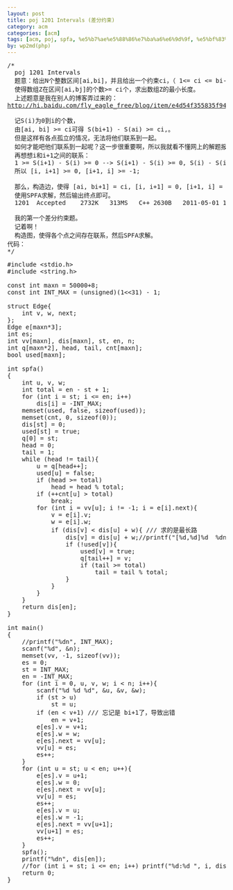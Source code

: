 ```yaml
---
layout: post
title: poj 1201 Intervals (差分约束)
category: acm
categories: [acm]
tags: [acm, poj, spfa, %e5%b7%ae%e5%88%86%e7%ba%a6%e6%9d%9f, %e5%bf%83%e5%be%97, %e8%a7%a3%e9%a2%98%e6%8a%a5%e5%91%8a]
by: wp2md(php)
---
```


<pre>/*
  poj 1201 Intervals
  题意：给出N个整数区间[ai,bi]，并且给出一个约束ci，（ 1&lt;= ci &lt;= bi-ai+1），
  使得数组Z在区间[ai,bj]的个数&gt;= ci个，求出数组Z的最小长度。
  上述题意是我在别人的博客弄过来的：
<a href="http://hi.baidu.com/fly_eagle_free/blog/item/e4d54f355835f947241f1470.html">http://hi.baidu.com/fly_eagle_free/blog/item/e4d54f355835f947241f1470.html</a>

  记S(i)为0到i的个数，
  由[ai, bi] &gt;= ci可得 S(bi+1) - S(ai) &gt;= ci,。
  但是这样有各点孤立的情况，无法将他们联系到一起。
  如何才能吧他们联系到一起呢？这一步很重要啊，所以我就看不懂网上的解题报告。
  再想想i和i+1之间的联系：
  1 &gt;= S(i+1) - S(i) &gt;= 0 --&gt; S(i+1) - S(i) &gt;= 0, S(i) - S(i+1) &gt;= -1
  所以 [i, i+1] &gt;= 0, [i+1, i] &gt;= -1;

  那么，构造边，使得 [ai, bi+1] = ci, [i, i+1] = 0, [i+1, i] = -1;
  使用SPFA求解，然后输出终点即可。
  1201	Accepted	2732K	313MS	C++	2630B	2011-05-01 11:35:21

  我的第一个差分约束题。
  记着啊！
  构造图，使得各个点之间存在联系，然后SPFA求解。
代码：
*/</pre>
<!--more-->
<pre>#include &lt;stdio.h&gt;
#include &lt;string.h&gt;

const int maxn = 50000+8;
const int INT_MAX = (unsigned)(1&lt;&lt;31) - 1;

struct Edge{
    int v, w, next;
};
Edge e[maxn*3];
int es;
int vv[maxn], dis[maxn], st, en, n;
int q[maxn*2], head, tail, cnt[maxn];
bool used[maxn];

int spfa()
{
    int u, v, w;
    int total = en - st + 1;
    for (int i = st; i &lt;= en; i++)
        dis[i] = -INT_MAX;
    memset(used, false, sizeof(used));
    memset(cnt, 0, sizeof(0));
    dis[st] = 0;
    used[st] = true;
    q[0] = st;
    head = 0;
    tail = 1;
    while (head != tail){
        u = q[head++];
        used[u] = false;
        if (head &gt;= total)
            head = head % total;
        if (++cnt[u] &gt; total)
            break;
        for (int i = vv[u]; i != -1; i = e[i].next){
            v = e[i].v;
            w = e[i].w;
            if (dis[v] &lt; dis[u] + w){ /// 求的是最长路
                dis[v] = dis[u] + w;//printf("[%d,%d]%d  %dn", u, v, w, dis[v]);
                if (!used[v]){
                    used[v] = true;
                    q[tail++] = v;
                    if (tail &gt;= total)
                        tail = tail % total;
                }
            }
        }
    }
    return dis[en];
}

int main()
{
    //printf("%dn", INT_MAX);
    scanf("%d", &amp;n);
    memset(vv, -1, sizeof(vv));
    es = 0; 
    st = INT_MAX; 
    en = -INT_MAX;
    for (int i = 0, u, v, w; i &lt; n; i++){
        scanf("%d %d %d", &amp;u, &amp;v, &amp;w);
        if (st &gt; u)
            st = u;
        if (en &lt; v+1) /// 忘记是 bi+1了，导致出错
            en = v+1;
        e[es].v = v+1;
        e[es].w = w;
        e[es].next = vv[u];
        vv[u] = es;
        es++;
    }
    for (int u = st; u &lt; en; u++){
        e[es].v = u+1;
        e[es].w = 0;
        e[es].next = vv[u];
        vv[u] = es;
        es++;
        e[es].v = u;
        e[es].w = -1;
        e[es].next = vv[u+1];
        vv[u+1] = es;
        es++;
    }
    spfa();
    printf("%dn", dis[en]);
    //for (int i = st; i &lt;= en; i++) printf("%d:%d ", i, dis[i]); printf("n");
    return 0;
}</pre>
